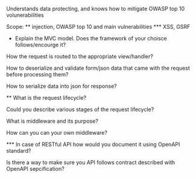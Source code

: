 Understands data protecting, and knows how to mitigate OWASP top 10 volunerabilities 

Scope:
** injection, OWASP top 10 and main vulnerabilities
*** XSS, GSRF

* Explain the MVC model. Does the framework of your choisce follows/encourge it?

How the request is routed to the appropriate view/handler?

How to deserialize and validate form/json data that came with the request before processing them?

How to serialize data into json for response?

** What is the request lifecycle? 

Could you describe various stages of the request lifecycle?

What is middleware and its purpose? 

How can you can your own middleware?

*** In case of RESTful API how would you document it using OpenAPI standard?

Is there a way to make sure you API follows contract described with OpenAPI sepcification?